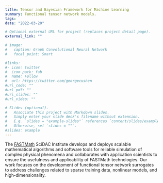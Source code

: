```yaml
---
title: Tensor and Bayesian Framework for Machine Learning
summary: Functional tensor network models.
tags:
date: "2022-03-20"

# Optional external URL for project (replaces project detail page).
external_link: ""

# image:
#   caption: Graph Convolutional Neural Network
#   focal_point: Smart

#links:
#- icon: twitter
#  icon_pack: fab
#  name: Follow
#  url: https://twitter.com/georgecushen
#url_code: ""
#url_pdf: ""
#url_slides: ""
#url_video: ""

# Slides (optional).
#   Associate this project with Markdown slides.
#   Simply enter your slide deck's filename without extension.
#   E.g. `slides = "example-slides"` references `content/slides/example-slides.md`.
#   Otherwise, set `slides = ""`.
#slides: example
---
```

The [FASTMath](https://scidac5-fastmath.lbl.gov/home) SciDAC Institute develops and deploys scalable mathematical algorithms and software tools for reliable simulation of complex physical phenomena and collaborates with application scientists to ensure the usefulness and applicability of FASTMath technologies. Our work focuses on the development of functional tensor network surrogates to address challenges related to sparse training data, nonlinear models, and high-dimensionality.